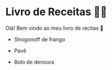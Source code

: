 # Livro de Receitas :man_cook:

Olá! Bem vindo ao meu livro de recitas :wave:

- Strogonoff de frango

- Pavê

- Bolo de denoura
